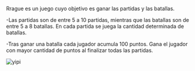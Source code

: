 Rrague es un juego cuyo objetivo es ganar las partidas y las batallas.

-Las partidas son de entre 5 a 10 partidas, mientras que las batallas son de entre 5 a 8 batallas. En cada partida se juega la cantidad determinada de batallas.

-Tras ganar una batalla cada jugador acumula 100 puntos. Gana el jugador con mayor cantidad de puntos al finalizar todas las partidas.

![yipi](https://github.com/Piers18/UPC-GAME---Introduccion-Algoritmos/assets/167626348/8ef8faaa-a51e-48e4-9718-6be6612a3beb)
